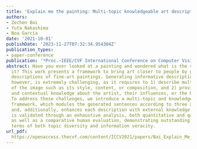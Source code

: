 ```yaml
---
title: 'Explain me the painting: Multi-topic knowledgeable art description generation'
authors:
- Zechen Bai
- Yuta Nakashima
- Noa Garcia
date: '2021-10-01'
publishDate: '2023-11-27T07:32:34.954304Z'
publication_types:
- paper-conference
publication: '*Proc.~IEEE/CVF International Conference on Computer Vision (ICCV)*'
abstract: Have you ever looked at a painting and wondered what is the story behind
  it? This work presents a framework to bring art closer to people by generating comprehensive
  descriptions of fine-art paintings. Generating informative descriptions for artworks,
  however, is extremely challenging, as it requires to 1) describe multiple aspects
  of the image such as its style, content, or composition, and 2) provide background
  and contextual knowledge about the artist, their influences, or the historical period.
  To address these challenges, we introduce a multi-topic and knowledgeable art description
  framework, which modules the generated sentences according to three artistic topics
  and, additionally, enhances each description with external knowledge. The framework
  is validated through an exhaustive analysis, both quantitative and qualitative,
  as well as a comparative human evaluation, demonstrating outstanding results in
  terms of both topic diversity and information veracity.
url_pdf: 
  https://openaccess.thecvf.com/content/ICCV2021/papers/Bai_Explain_Me_the_Painting_Multi-Topic_Knowledgeable_Art_Description_Generation_ICCV_2021_paper.pdf
---
```

